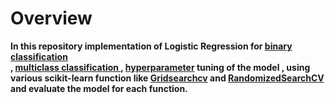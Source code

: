 # Overview
**In this repository implementation of Logistic Regression for [binary classification](https://github.com/MayukhBaruaha/Logistic-regression/tree/main/implementation%20of%20binary%20classification)<br>,  [multiclass classification ](https://github.com/MayukhBaruaha/Logistic-regression/tree/main/Multiclass_classification_implementation) 
,  [hyperparameter](https://github.com/MayukhBaruaha/Logistic-regression/tree/main/Hyperperameter%20tuning%20with%20different%20algorithms) tuning  of the model , using various scikit-learn function like [Gridsearchcv](https://scikit-learn.org/stable/modules/generated/sklearn.model_selection.GridSearchCV.html)
 and [RandomizedSearchCV](https://scikit-learn.org/stable/modules/generated/sklearn.model_selection.RandomizedSearchCV.html) and evaluate the model for each function.**
